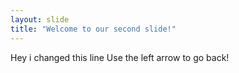 ```yaml
---
layout: slide
title: "Welcome to our second slide!"
---
```

Hey i changed this line
Use the left arrow to go back!
